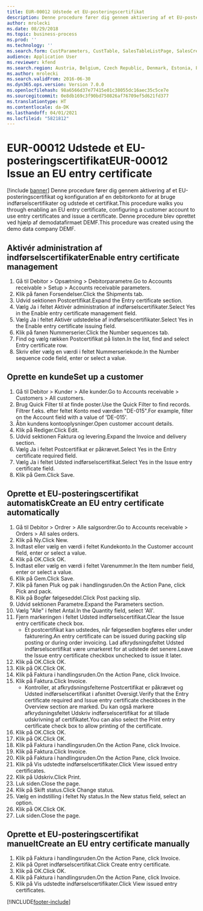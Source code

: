 ```yaml
---
title: EUR-00012 Udstede et EU-posteringscertifikat
description: Denne procedure fører dig gennem aktivering af et EU-posteringscertifikat og konfiguration af en debitorkonto for at bruge indførselscertifikater og udstede et certifikat.
author: mrolecki
ms.date: 08/29/2018
ms.topic: business-process
ms.prod: ''
ms.technology: ''
ms.search.form: CustParameters, CustTable, SalesTableListPage, SalesCreateOrder, SalesTable, SalesEditLines,  CustInvoiceJournal, CustEntryCertificateJour_W, SrsReportViewerForm
audience: Application User
ms.reviewer: kfend
ms.search.region: Austria, Belgium, Czech Republic, Denmark, Estonia, Finland, France, Germany, Hungary, Ireland, Italy, Latvia, Lithuania, Netherlands, Poland, Spain, Sweden, United Kingdom
ms.author: mrolecki
ms.search.validFrom: 2016-06-30
ms.dyn365.ops.version: Version 7.0.0
ms.openlocfilehash: 98a6566d37e77415e01c38055dc16aec35c5ce7e
ms.sourcegitcommit: 0e8db169c3f90bd750826af76709ef5d621fd377
ms.translationtype: HT
ms.contentlocale: da-DK
ms.lasthandoff: 04/01/2021
ms.locfileid: "5821812"
---
```

# <a name="eur-00012-issue-an-eu-entry-certificate"></a><span data-ttu-id="eda60-103">EUR-00012 Udstede et EU-posteringscertifikat</span><span class="sxs-lookup"><span data-stu-id="eda60-103">EUR-00012 Issue an EU entry certificate</span></span>

[!include [banner](../../includes/banner.md)]
<span data-ttu-id="eda60-104">Denne procedure fører dig gennem aktivering af et EU-posteringscertifikat og konfiguration af en debitorkonto for at bruge indførselscertifikater og udstede et certifikat.</span><span class="sxs-lookup"><span data-stu-id="eda60-104">This procedure walks you through enabling an EU entry certificate, configuring a customer account to use entry certificates and issue a certificate.</span></span> <span data-ttu-id="eda60-105">Denne procedure blev oprettet ved hjælp af demodatafirmaet DEMF.</span><span class="sxs-lookup"><span data-stu-id="eda60-105">This procedure was created using the demo data company DEMF.</span></span>


## <a name="enable-entry-certificate-management"></a><span data-ttu-id="eda60-106">Aktivér administration af indførselscertifikater</span><span class="sxs-lookup"><span data-stu-id="eda60-106">Enable entry certificate management</span></span>
1. <span data-ttu-id="eda60-107">Gå til Debitor > Opsætning > Debitorparametre.</span><span class="sxs-lookup"><span data-stu-id="eda60-107">Go to Accounts receivable > Setup > Accounts receivable parameters.</span></span>
2. <span data-ttu-id="eda60-108">Klik på fanen Forsendelser.</span><span class="sxs-lookup"><span data-stu-id="eda60-108">Click the Shipments tab.</span></span>
3. <span data-ttu-id="eda60-109">Udvid sektionen Postcertifikat.</span><span class="sxs-lookup"><span data-stu-id="eda60-109">Expand the Entry certificate section.</span></span>
4. <span data-ttu-id="eda60-110">Vælg Ja i feltet Aktivér administration af indførselscertifikater.</span><span class="sxs-lookup"><span data-stu-id="eda60-110">Select Yes in the Enable entry certificate management field.</span></span>
5. <span data-ttu-id="eda60-111">Vælg Ja i feltet Aktivér udstedelse af indførselscertifikater.</span><span class="sxs-lookup"><span data-stu-id="eda60-111">Select Yes in the Enable entry certificate issuing field.</span></span>
6. <span data-ttu-id="eda60-112">Klik på fanen Nummerserier.</span><span class="sxs-lookup"><span data-stu-id="eda60-112">Click the Number sequences tab.</span></span>
7. <span data-ttu-id="eda60-113">Find og vælg rækken Postcertifikat på listen.</span><span class="sxs-lookup"><span data-stu-id="eda60-113">In the list, find and select Entry certificate row.</span></span>
8. <span data-ttu-id="eda60-114">Skriv eller vælg en værdi i feltet Nummerseriekode.</span><span class="sxs-lookup"><span data-stu-id="eda60-114">In the Number sequence code field, enter or select a value.</span></span>

## <a name="set-up-a-customer"></a><span data-ttu-id="eda60-115">Oprette en kunde</span><span class="sxs-lookup"><span data-stu-id="eda60-115">Set up a customer</span></span>
1. <span data-ttu-id="eda60-116">Gå til Debitor > Kunder > Alle kunder.</span><span class="sxs-lookup"><span data-stu-id="eda60-116">Go to Accounts receivable > Customers > All customers.</span></span>
2. <span data-ttu-id="eda60-117">Brug Quick Filter til at finde poster.</span><span class="sxs-lookup"><span data-stu-id="eda60-117">Use the Quick Filter to find records.</span></span> <span data-ttu-id="eda60-118">Filtrer f.eks. efter feltet Konto med værdien "DE-015".</span><span class="sxs-lookup"><span data-stu-id="eda60-118">For example, filter on the Account field with a value of 'DE-015'.</span></span>
3. <span data-ttu-id="eda60-119">Åbn kundens kontooplysninger.</span><span class="sxs-lookup"><span data-stu-id="eda60-119">Open customer account details.</span></span>
4. <span data-ttu-id="eda60-120">Klik på Rediger.</span><span class="sxs-lookup"><span data-stu-id="eda60-120">Click Edit.</span></span>
5. <span data-ttu-id="eda60-121">Udvid sektionen Faktura og levering.</span><span class="sxs-lookup"><span data-stu-id="eda60-121">Expand the Invoice and delivery section.</span></span>
6. <span data-ttu-id="eda60-122">Vælg Ja i feltet Postcertifikat er påkrævet.</span><span class="sxs-lookup"><span data-stu-id="eda60-122">Select Yes in the Entry certificate required field.</span></span>
7. <span data-ttu-id="eda60-123">Vælg Ja i feltet Udsted indførselscertifikat.</span><span class="sxs-lookup"><span data-stu-id="eda60-123">Select Yes in the Issue entry certificate field.</span></span>
8. <span data-ttu-id="eda60-124">Klik på Gem.</span><span class="sxs-lookup"><span data-stu-id="eda60-124">Click Save.</span></span>

## <a name="create-an-eu-entry-certificate-automatically"></a><span data-ttu-id="eda60-125">Oprette et EU-posteringscertifikat automatisk</span><span class="sxs-lookup"><span data-stu-id="eda60-125">Create an EU entry certificate automatically</span></span>
1. <span data-ttu-id="eda60-126">Gå til Debitor > Ordrer > Alle salgsordrer.</span><span class="sxs-lookup"><span data-stu-id="eda60-126">Go to Accounts receivable > Orders > All sales orders.</span></span>
2. <span data-ttu-id="eda60-127">Klik på Ny.</span><span class="sxs-lookup"><span data-stu-id="eda60-127">Click New.</span></span>
3. <span data-ttu-id="eda60-128">Indtast eller vælg en værdi i feltet Kundekonto.</span><span class="sxs-lookup"><span data-stu-id="eda60-128">In the Customer account field, enter or select a value.</span></span>
4. <span data-ttu-id="eda60-129">Klik på OK.</span><span class="sxs-lookup"><span data-stu-id="eda60-129">Click OK.</span></span>
5. <span data-ttu-id="eda60-130">Indtast eller vælg en værdi i feltet Varenummer.</span><span class="sxs-lookup"><span data-stu-id="eda60-130">In the Item number field, enter or select a value.</span></span>
6. <span data-ttu-id="eda60-131">Klik på Gem.</span><span class="sxs-lookup"><span data-stu-id="eda60-131">Click Save.</span></span>
7. <span data-ttu-id="eda60-132">Klik på fanen Pluk og pak i handlingsruden.</span><span class="sxs-lookup"><span data-stu-id="eda60-132">On the Action Pane, click Pick and pack.</span></span>
8. <span data-ttu-id="eda60-133">Klik på Bogfør følgeseddel.</span><span class="sxs-lookup"><span data-stu-id="eda60-133">Click Post packing slip.</span></span>
9. <span data-ttu-id="eda60-134">Udvid sektionen Parametre.</span><span class="sxs-lookup"><span data-stu-id="eda60-134">Expand the Parameters section.</span></span>
10. <span data-ttu-id="eda60-135">Vælg "Alle" i feltet Antal.</span><span class="sxs-lookup"><span data-stu-id="eda60-135">In the Quantity field, select 'All'.</span></span>
11. <span data-ttu-id="eda60-136">Fjern markeringen i feltet Udsted indførselscertifikat.</span><span class="sxs-lookup"><span data-stu-id="eda60-136">Clear the Issue entry certificate check box.</span></span>
    * <span data-ttu-id="eda60-137">Et postcertifikat kan udstedes, når følgesedlen bogføres eller under fakturering.</span><span class="sxs-lookup"><span data-stu-id="eda60-137">An entry certificate can be issued during packing slip posting or during order invoicing.</span></span> <span data-ttu-id="eda60-138">Lad afkrydsningsfeltet Udsted indførselscertifikat være umarkeret for at udstede det senere.</span><span class="sxs-lookup"><span data-stu-id="eda60-138">Leave the Issue entry certificate checkbox unchecked to issue it later.</span></span>  
12. <span data-ttu-id="eda60-139">Klik på OK.</span><span class="sxs-lookup"><span data-stu-id="eda60-139">Click OK.</span></span>
13. <span data-ttu-id="eda60-140">Klik på OK.</span><span class="sxs-lookup"><span data-stu-id="eda60-140">Click OK.</span></span>
14. <span data-ttu-id="eda60-141">Klik på Faktura i handlingsruden.</span><span class="sxs-lookup"><span data-stu-id="eda60-141">On the Action Pane, click Invoice.</span></span>
15. <span data-ttu-id="eda60-142">Klik på Faktura.</span><span class="sxs-lookup"><span data-stu-id="eda60-142">Click Invoice.</span></span>
    * <span data-ttu-id="eda60-143">Kontroller, at afkrydsningsfelterne Postcertifikat er påkrævet og Udsted indførselscertifikat i afsnittet Oversigt.</span><span class="sxs-lookup"><span data-stu-id="eda60-143">Verify that the Entry certificate required and Issue entry certificate checkboxes in the Overview section are marked.</span></span>  <span data-ttu-id="eda60-144">Du kan også markere afkrydsningsfeltet Udskriv indførselscertifikat for at tillade udskrivning af certifikatet.</span><span class="sxs-lookup"><span data-stu-id="eda60-144">You can also select the Print entry certificate check box to allow printing of the certificate.</span></span>  
16. <span data-ttu-id="eda60-145">Klik på OK.</span><span class="sxs-lookup"><span data-stu-id="eda60-145">Click OK.</span></span>
17. <span data-ttu-id="eda60-146">Klik på OK.</span><span class="sxs-lookup"><span data-stu-id="eda60-146">Click OK.</span></span>
18. <span data-ttu-id="eda60-147">Klik på Faktura i handlingsruden.</span><span class="sxs-lookup"><span data-stu-id="eda60-147">On the Action Pane, click Invoice.</span></span>
19. <span data-ttu-id="eda60-148">Klik på Faktura.</span><span class="sxs-lookup"><span data-stu-id="eda60-148">Click Invoice.</span></span>
20. <span data-ttu-id="eda60-149">Klik på Faktura i handlingsruden.</span><span class="sxs-lookup"><span data-stu-id="eda60-149">On the Action Pane, click Invoice.</span></span>
21. <span data-ttu-id="eda60-150">Klik på Vis udstedte indførselscertifikater.</span><span class="sxs-lookup"><span data-stu-id="eda60-150">Click View issued entry certificates.</span></span>
22. <span data-ttu-id="eda60-151">Klik på Udskriv.</span><span class="sxs-lookup"><span data-stu-id="eda60-151">Click Print.</span></span>
23. <span data-ttu-id="eda60-152">Luk siden.</span><span class="sxs-lookup"><span data-stu-id="eda60-152">Close the page.</span></span>
24. <span data-ttu-id="eda60-153">Klik på Skift status.</span><span class="sxs-lookup"><span data-stu-id="eda60-153">Click Change status.</span></span>
25. <span data-ttu-id="eda60-154">Vælg en indstilling i feltet Ny status.</span><span class="sxs-lookup"><span data-stu-id="eda60-154">In the New status field, select an option.</span></span>
26. <span data-ttu-id="eda60-155">Klik på OK.</span><span class="sxs-lookup"><span data-stu-id="eda60-155">Click OK.</span></span>
27. <span data-ttu-id="eda60-156">Luk siden.</span><span class="sxs-lookup"><span data-stu-id="eda60-156">Close the page.</span></span>

## <a name="create-an-eu-entry-certificate-manually"></a><span data-ttu-id="eda60-157">Oprette et EU-posteringscertifikat manuelt</span><span class="sxs-lookup"><span data-stu-id="eda60-157">Create an EU entry certificate manually</span></span>
1. <span data-ttu-id="eda60-158">Klik på Faktura i handlingsruden.</span><span class="sxs-lookup"><span data-stu-id="eda60-158">On the Action Pane, click Invoice.</span></span>
2. <span data-ttu-id="eda60-159">Klik på Opret indførselscertifikat.</span><span class="sxs-lookup"><span data-stu-id="eda60-159">Click Create entry certificate.</span></span>
3. <span data-ttu-id="eda60-160">Klik på OK.</span><span class="sxs-lookup"><span data-stu-id="eda60-160">Click OK.</span></span>
4. <span data-ttu-id="eda60-161">Klik på Faktura i handlingsruden.</span><span class="sxs-lookup"><span data-stu-id="eda60-161">On the Action Pane, click Invoice.</span></span>
5. <span data-ttu-id="eda60-162">Klik på Vis udstedte indførselscertifikater.</span><span class="sxs-lookup"><span data-stu-id="eda60-162">Click View issued entry certificates.</span></span>



[!INCLUDE[footer-include](../../../includes/footer-banner.md)]